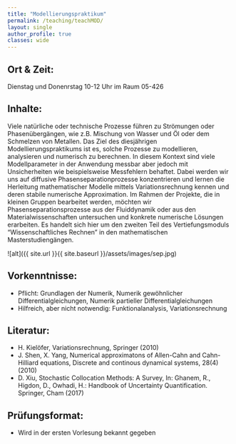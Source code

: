 ```yaml
---
title: "Modellierungspraktikum"
permalink: /teaching/teachMOD/
layout: single
author_profile: true
classes: wide
---
```



Ort & Zeit: 
-------------------------
Dienstag und Donenrstag 10-12 Uhr im Raum 05-426

Inhalte: 
-------------------------
Viele natürliche oder technische Prozesse führen zu Strömungen oder Phasenübergängen,
wie z.B. Mischung von Wasser und Öl oder dem Schmelzen von Metallen.
Das Ziel des diesjährigen Modellierungspraktikums ist es, solche Prozesse zu modellieren,
analysieren und numerisch zu berechnen. In diesem Kontext sind viele Modellparameter
in der Anwendung messbar aber jedoch mit Unsicherheiten wie beispielsweise Messfehlern
behaftet. Dabei werden wir uns auf diffusive Phasenseparationprozesse konzentrieren und
lernen die Herleitung mathematischer Modelle mittels Variationsrechnung kennen und deren stabile numerische Approximation.
Im Rahmen der Projekte, die in kleinen Gruppen bearbeitet werden, möchten wir Phasenseparationsprozesse aus der Fluiddynamik oder aus den Materialwissenschaften untersuchen und konkrete numerische Lösungen erarbeiten.
Es handelt sich hier um den zweiten Teil des Vertiefungsmoduls “Wissenschaftliches Rechnen” in den mathematischen Masterstudiengängen.

![alt]({{ site.url }}{{ site.baseurl }}/assets/images/sep.jpg)

Vorkenntnisse:
-------------------------
- Pflicht: Grundlagen der Numerik, Numerik gewöhnlicher Differentialgleichungen,
    Numerik partieller Differentialgleichungen
- Hilfreich, aber nicht notwendig: Funktionalanalysis, Variationsrechnung



Literatur:
-------------------------
- H. Kielöfer, Variationsrechnung, Springer (2010)
- J. Shen, X. Yang, Numerical approximatons of Allen-Cahn and Cahn-Hilliard equations,
    Discrete and continous dynamical systems, 28(4) (2010)
- D. Xiu, Stochastic Collocation Methods: A Survey, In: Ghanem, R., Higdon, D., Owhadi,
    H.: Handbook of Uncertainty Quantification. Springer, Cham (2017)

Prüfungsformat:
-------------------------
- Wird in der ersten Vorlesung bekannt gegeben
